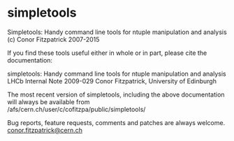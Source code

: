 # simpletools
Simpletools: Handy command line tools for ntuple manipulation and analysis
(c) Conor Fitzpatrick 2007-2015

If you find these tools useful either in whole or in part, please cite the documentation:

simpletools: Handy command line tools for ntuple manipulation and analysis
LHCb Internal Note 2009-029
Conor Fitzpatrick, University of Edinburgh

The most recent version of simpletools, including the above documentation will always be available from
/afs/cern.ch/user/c/cofitzpa/public/simpletools/

Bug reports, feature requests, comments and patches are always welcome.
conor.fitzpatrick@cern.ch
